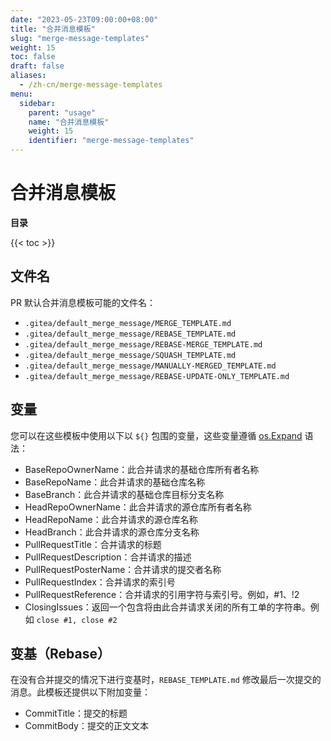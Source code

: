 ```yaml
---
date: "2023-05-23T09:00:00+08:00"
title: "合并消息模板"
slug: "merge-message-templates"
weight: 15
toc: false
draft: false
aliases:
  - /zh-cn/merge-message-templates
menu:
  sidebar:
    parent: "usage"
    name: "合并消息模板"
    weight: 15
    identifier: "merge-message-templates"
---
```


# 合并消息模板

**目录**

{{< toc >}}

## 文件名

PR 默认合并消息模板可能的文件名：

- `.gitea/default_merge_message/MERGE_TEMPLATE.md`
- `.gitea/default_merge_message/REBASE_TEMPLATE.md`
- `.gitea/default_merge_message/REBASE-MERGE_TEMPLATE.md`
- `.gitea/default_merge_message/SQUASH_TEMPLATE.md`
- `.gitea/default_merge_message/MANUALLY-MERGED_TEMPLATE.md`
- `.gitea/default_merge_message/REBASE-UPDATE-ONLY_TEMPLATE.md`

## 变量

您可以在这些模板中使用以下以 `${}` 包围的变量，这些变量遵循 [os.Expand](https://pkg.go.dev/os#Expand) 语法：

- BaseRepoOwnerName：此合并请求的基础仓库所有者名称
- BaseRepoName：此合并请求的基础仓库名称
- BaseBranch：此合并请求的基础仓库目标分支名称
- HeadRepoOwnerName：此合并请求的源仓库所有者名称
- HeadRepoName：此合并请求的源仓库名称
- HeadBranch：此合并请求的源仓库分支名称
- PullRequestTitle：合并请求的标题
- PullRequestDescription：合并请求的描述
- PullRequestPosterName：合并请求的提交者名称
- PullRequestIndex：合并请求的索引号
- PullRequestReference：合并请求的引用字符与索引号。例如，#1、!2
- ClosingIssues：返回一个包含将由此合并请求关闭的所有工单的字符串。例如 `close #1, close #2`

## 变基（Rebase）

在没有合并提交的情况下进行变基时，`REBASE_TEMPLATE.md` 修改最后一次提交的消息。此模板还提供以下附加变量：

- CommitTitle：提交的标题
- CommitBody：提交的正文文本
